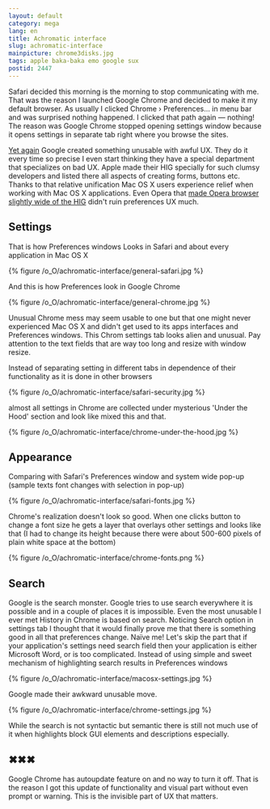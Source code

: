 ```yaml
---
layout: default
category: mega
lang: en
title: Achromatic interface
slug: achromatic-interface
mainpicture: chrome3disks.jpg
tags: apple baka-baka emo google sux 
postid: 2447
---
```



Safari decided this morning is the morning to stop communicating with me. That was the reason I launched Google Chrome and decided to make it my default browser. As usually I clicked Chrome › Preferences… in menu bar and was surprised nothing happened. I clicked that path again — nothing! The reason was Google Chrome stopped opening settings window because it opens settings in separate tab right where you browse the sites.<!--more-->

[Yet again](http://mega.genn.org/en/blah/google/) Google created something unusable with awful UX. They do it every time so precise I even start thinking they have a special department that specializes on bad UX. Apple made their HIG specially for such clumsy developers and listed there all aspects of creating forms, buttons etc. Thanks to that relative unification Mac OS X users experience relief when working with Mac OS X applications. Even Opera that [made Opera browser slightly wide of the HIG](/mega/we-dont-go-to-opera-today/) didn't ruin preferences UX much.


## Settings

That is how Preferences windows Looks in Safari and about every application in Mac OS X


{% figure /o_O/achromatic-interface/general-safari.jpg %}



And this is how Preferences look in Google Chrome


{% figure /o_O/achromatic-interface/general-chrome.jpg %}



Unusual Chrome mess may seem usable to one but that one might never experienced Mac OS X and didn't get used to its apps interfaces and Preferences windows. This Chrom settings tab looks alien and unusual. Pay attention to the text fields that are way too long and resize with window resize.

Instead of separating setting in different tabs in dependence of their functionality as it is done in other browsers


{% figure /o_O/achromatic-interface/safari-security.jpg %}



almost all settings in Chrome are collected under mysterious 'Under the Hood' section and look like mixed this and that.



{% figure /o_O/achromatic-interface/chrome-under-the-hood.jpg %}




## Appearance

Comparing with Safari's Preferences window and system wide pop-up (sample texts font changes with selection in pop-up)


{% figure /o_O/achromatic-interface/safari-fonts.jpg %}



Chrome's realization doesn't look so good. When one clicks button to change a font size he gets a layer that overlays other settings and looks like that (I had to change its height because there were about 500-600 pixels of plain white space at the bottom)


{% figure /o_O/achromatic-interface/chrome-fonts.png %}




## Search

Google is the search monster. Google tries to use search everywhere it is possible and in a couple of places it is impossible. Even the most unusable I ever met History in Chrome is based on search. Noticing Search option in settings tab I thought that it would finally prove me that there is something good in all that preferences change. Naїve me! Let's skip the part that if your application's settings need search field then your application is either Microsoft Word, or is too complicated. Instead of using simple and sweet mechanism of highlighting search results in Preferences windows


{% figure /o_O/achromatic-interface/macosx-settings.jpg %}



Google made their awkward unusable move.


{% figure /o_O/achromatic-interface/chrome-settings.jpg %}



While the search is not syntactic but semantic there is still not much use of it when highlights block GUI elements and descriptions especially.


## ✖✖✖

Google Chrome has autoupdate feature on and no way to turn it off. That is the reason I got this update of functionality and visual part without even prompt or warning. This is the invisible part of UX that matters.